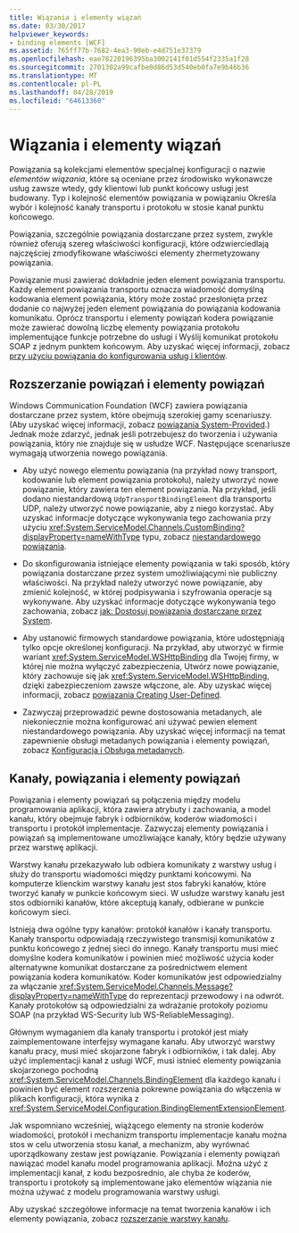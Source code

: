 ```yaml
---
title: Wiązania i elementy wiązań
ms.date: 03/30/2017
helpviewer_keywords:
- binding elements [WCF]
ms.assetid: 765ff77b-7682-4ea3-90eb-e4d751e37379
ms.openlocfilehash: eae78220196395ba3002141f01d554f2335a1f28
ms.sourcegitcommit: 2701302a99cafbe0d86d53d540eb0fa7e9b46b36
ms.translationtype: MT
ms.contentlocale: pl-PL
ms.lasthandoff: 04/28/2019
ms.locfileid: "64613360"
---
```

# <a name="bindings-and-binding-elements"></a>Wiązania i elementy wiązań
Powiązania są kolekcjami elementów specjalnej konfiguracji o nazwie *elementów wiązania*, które są oceniane przez środowisko wykonawcze usług zawsze wtedy, gdy klientowi lub punkt końcowy usługi jest budowany. Typ i kolejność elementów powiązania w powiązaniu Określa wybór i kolejność kanały transportu i protokołu w stosie kanał punktu końcowego.  
  
 Powiązania, szczególnie powiązania dostarczane przez system, zwykle również oferują szereg właściwości konfiguracji, które odzwierciedlają najczęściej zmodyfikowane właściwości elementy zhermetyzowany powiązania.  
  
 Powiązanie musi zawierać dokładnie jeden element powiązania transportu. Każdy element powiązania transportu oznacza wiadomość domyślną kodowania element powiązania, który może zostać przesłonięta przez dodanie co najwyżej jeden element powiązania do powiązania kodowania komunikatu. Oprócz transportu i elementy powiązań kodera powiązanie może zawierać dowolną liczbę elementy powiązania protokołu implementujące funkcje potrzebne do usługi i Wyślij komunikat protokołu SOAP z jednym punktem końcowym. Aby uzyskać więcej informacji, zobacz [przy użyciu powiązania do konfigurowania usług i klientów](../../../../docs/framework/wcf/using-bindings-to-configure-services-and-clients.md).  
  
## <a name="extending-bindings-and-binding-elements"></a>Rozszerzanie powiązań i elementy powiązań  
 Windows Communication Foundation (WCF) zawiera powiązania dostarczane przez system, które obejmują szerokiej gamy scenariuszy. (Aby uzyskać więcej informacji, zobacz [powiązania System-Provided](../../../../docs/framework/wcf/system-provided-bindings.md).) Jednak może zdarzyć, jednak jeśli potrzebujesz do tworzenia i używania powiązania, który nie znajduje się w usłudze WCF. Następujące scenariusze wymagają utworzenia nowego powiązania.  
  
- Aby użyć nowego elementu powiązania (na przykład nowy transport, kodowanie lub element powiązania protokołu), należy utworzyć nowe powiązanie, który zawiera ten element powiązania. Na przykład, jeśli dodano niestandardową `UdpTransportBindingElement` dla transportu UDP, należy utworzyć nowe powiązanie, aby z niego korzystać. Aby uzyskać informacje dotyczące wykonywania tego zachowania przy użyciu <xref:System.ServiceModel.Channels.CustomBinding?displayProperty=nameWithType> typu, zobacz [niestandardowego powiązania](../../../../docs/framework/wcf/extending/custom-bindings.md).  
  
- Do skonfigurowania istniejące elementy powiązania w taki sposób, który powiązania dostarczane przez system umożliwiającymi nie publiczny właściwości. Na przykład należy utworzyć nowe powiązanie, aby zmienić kolejność, w której podpisywania i szyfrowania operacje są wykonywane. Aby uzyskać informacje dotyczące wykonywania tego zachowania, zobacz [jak: Dostosuj powiązania dostarczane przez System](../../../../docs/framework/wcf/extending/how-to-customize-a-system-provided-binding.md).  
  
- Aby ustanowić firmowych standardowe powiązania, które udostępniają tylko opcje określonej konfiguracji. Na przykład, aby utworzyć w firmie wariant <xref:System.ServiceModel.WSHttpBinding> dla Twojej firmy, w której nie można wyłączyć zabezpieczenia, Utwórz nowe powiązanie, który zachowuje się jak <xref:System.ServiceModel.WSHttpBinding>, dzięki zabezpieczeniom zawsze włączone, ale. Aby uzyskać więcej informacji, zobacz [powiązania Creating User-Defined](../../../../docs/framework/wcf/extending/creating-user-defined-bindings.md).  
  
- Zazwyczaj przeprowadzić pewne dostosowania metadanych, ale niekoniecznie można konfigurować ani używać pewien element niestandardowego powiązania. Aby uzyskać więcej informacji na temat zapewnienie obsługi metadanych powiązania i elementy powiązań, zobacz [Konfiguracja i Obsługa metadanych](../../../../docs/framework/wcf/extending/configuration-and-metadata-support.md).  

## <a name="channels-bindings-and-binding-elements"></a>Kanały, powiązania i elementy powiązań  
 Powiązania i elementy powiązań są połączenia między modelu programowania aplikacji, która zawiera atrybuty i zachowania, a model kanału, który obejmuje fabryk i odbiorników, koderów wiadomości i transportu i protokół implementacje. Zazwyczaj elementy powiązania i powiązań są implementowane umożliwiające kanały, który będzie używany przez warstwę aplikacji.  
  
 Warstwy kanału przekazywało lub odbiera komunikaty z warstwy usług i służy do transportu wiadomości między punktami końcowymi. Na komputerze klienckim warstwy kanału jest stos fabryki kanałów, które tworzyć kanały w punkcie końcowym sieci. W usłudze warstwy kanału jest stos odbiorniki kanałów, które akceptują kanały, odbierane w punkcie końcowym sieci.  
  
 Istnieją dwa ogólne typy kanałów: protokół kanałów i kanały transportu. Kanały transportu odpowiadają rzeczywistego transmisji komunikatów z punktu końcowego z jednej sieci do innego. Kanały transportu musi mieć domyślne kodera komunikatów i powinien mieć możliwość użycia koder alternatywne komunikat dostarczane za pośrednictwem element powiązania kodera komunikatów. Koder komunikatów jest odpowiedzialny za włączanie <xref:System.ServiceModel.Channels.Message?displayProperty=nameWithType> do reprezentacji przewodowy i na odwrót. Kanały protokołów są odpowiedzialni za wdrażanie protokoły poziomu SOAP (na przykład WS-Security lub WS-ReliableMessaging).  
  
 Głównym wymaganiem dla kanały transportu i protokół jest miały zaimplementowane interfejsy wymagane kanału. Aby utworzyć warstwy kanału pracy, musi mieć skojarzone fabryk i odbiorników, i tak dalej. Aby użyć implementacji kanał z usługi WCF, musi istnieć elementy powiązania skojarzonego pochodną <xref:System.ServiceModel.Channels.BindingElement> dla każdego kanału i powinien być element rozszerzenia pokrewne powiązania do włączenia w plikach konfiguracji, która wynika z <xref:System.ServiceModel.Configuration.BindingElementExtensionElement>.  
  
 Jak wspomniano wcześniej, wiążącego elementy na stronie koderów wiadomości, protokół i mechanizm transportu implementacje kanału można stos w celu utworzenia stosu kanał, a mechanizm, aby wyrównać uporządkowany zestaw jest powiązanie. Powiązania i elementy powiązań nawiązać model kanału model programowania aplikacji. Można użyć z implementacji kanał, z kodu bezpośrednio, ale chyba że koderów, transportu i protokoły są implementowane jako elementów wiązania nie można używać z modelu programowania warstwy usługi.  
  
 Aby uzyskać szczegółowe informacje na temat tworzenia kanałów i ich elementy powiązania, zobacz [rozszerzanie warstwy kanału](../../../../docs/framework/wcf/extending/extending-the-channel-layer.md).
